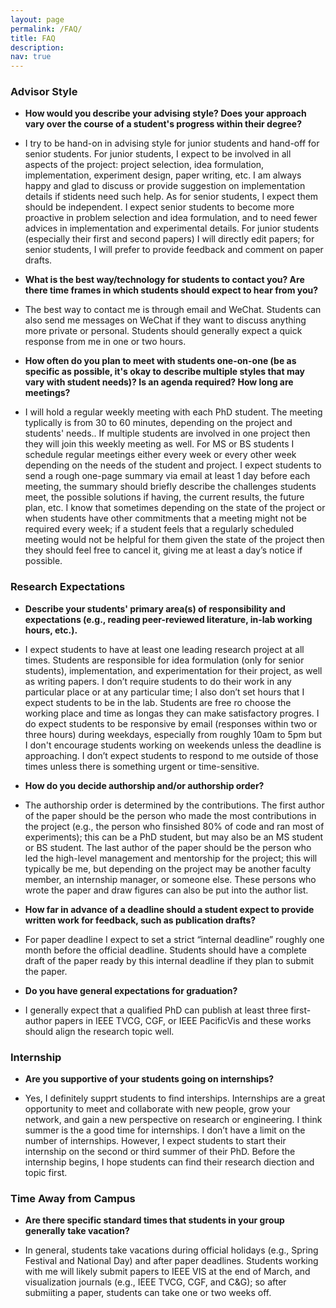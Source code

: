 ```yaml
---
layout: page
permalink: /FAQ/
title: FAQ
description: 
nav: true
---
```


<div class="FAQ">
  
<h3>Advisor Style</h3> 
  
  <ul>
<li><p><b>How would you describe your advising style? Does your approach vary over the course of a student's progress within their degree?</b></p>
</li>
<li><p> I try to be hand-on in advising style for junior students and hand-off for senior students. For junior students, I expect to be involved in all aspects of the project: project selection, idea formulation, implementation, experiment design, paper writing, etc. I am always happy and glad to discuss or provide suggestion on implementation details if stidents need such help. As for senior students, I expect them should be independent. I expect senior students to become more proactive in problem selection and idea formulation, and to need fewer advices in implementation and experimental details. For junior students (especially their first and second papers) I will directly edit papers; for senior students, I will prefer to provide feedback and comment on paper drafts.
 </p>
</li>
</ul>
  
   <ul>
<li><p><b>What is the best way/technology for students to contact you? Are there time frames in which students should expect to hear from you?</b></p>
</li>
<li><p>The best way to contact me is through email and WeChat. Students can also send me messages on WeChat if they want to discuss anything more private or personal. Students should generally expect a quick response from me in one or two hours.  </p>
</li>
</ul>
  
    
<ul>
<li><p><b>How often do you plan to meet with students one-on-one (be as specific as possible, it's okay to describe multiple styles that may vary with student needs)? Is an agenda required? How long are meetings?</b></p>
</li>
<li><p> I will hold a regular weekly meeting with each PhD student. The meeting typlically is from 30 to 60 minutes, depending on the project and students' needs.. If multiple students are involved in one project then they will join this weekly meeting as well. For MS or BS students I schedule regular meetings either every week or every other week depending on the needs of the student and project. I expect students to send a rough one-page summary via email at least 1 day before each meeting, the summary should briefly describe the challenges students meet, the possible solutions if having, the current results, the future plan, etc. I know that sometimes depending on the state of the project or when students have other commitments that a meeting might not be required every week; if a student feels that a regularly scheduled meeting would not be helpful for them given the state of the project then they should feel free to cancel it, giving me at least a day’s notice if possible.

  </p>
</li>
</ul>
 
<h3> Research Expectations </h3>
<ul>
<li><p><b>Describe your students' primary area(s) of responsibility and expectations (e.g., reading peer-reviewed literature, in-lab working hours, etc.).</b></p>
</li>
<li><p>I expect students to have at least one leading research project at all times. Students are responsible for idea formulation (only for senior students), implementation, and experimentation for their project, as well as writing papers. I don’t require students to do their work in any particular place or at any particular time; I also don’t set hours that I expect students to be in the lab. Students are free ro choose the working place and time as longas they can make satisfactory progres. I do expect students to be responsive by email (responses within two or three hours) during weekdays, especially from roughly 10am to 5pm but I don't encourage students working on weekends unless the deadline is approaching. I don’t expect students to respond to me outside of those times unless there is something urgent or time-sensitive.
</p>
</li>
</ul> 
  
<ul>
<li><p><b>How do you decide authorship and/or authorship order?</b></p>
</li>
<li><p> The authorship order is determined by the contributions. The first author of the paper should be the person who made the most contributions in the project (e.g., the person who finsished 80% of code and ran most of experiments); this can be a PhD student, but may also be an MS student or BS student. The last author of the paper should be the person who led the high-level management and mentorship for the project; this will typically be me, but depending on the project may be another faculty member, an internship manager, or someone else. These persons who wrote the paper and draw figures can also be put into the author list. 
 </p>
</li>
</ul>
  
 <ul>
<li><p><b>How far in advance of a deadline should a student expect to provide written work for feedback, such as publication drafts?</b></p>
</li>
<li><p> For paper deadline I expect to set a strict “internal deadline” roughly one month before the official deadline. Students should have a complete draft of the paper ready by this internal deadline if they plan to submit the paper. 
 </p>
</li>
</ul>
  
  
<ul>
<li><p><b>Do you have general expectations for graduation?</b></p>
</li>
<li><p> I generally expect that a qualified PhD can publish at least three first-author papers in IEEE TVCG, CGF, or IEEE PacificVis and these works should align the research topic well. </p>
</li>
</ul>
  
<h3> Internship </h3>
<ul>
<li><p><b>Are you supportive of your students going on internships?</b></p>
</li>
<li><p>Yes, I definitely supprt students to find interships. Internships are a great opportunity to meet and collaborate with new people, grow your network, and gain a new perspective on research or engineering. I think summer is the a good time for internships. I don’t have a limit on the number of internships. However, I expect students to start their internship on the second or third summer of their PhD. Before the internship begins, I hope students can find their research diection and topic first. 
</p>
</li>
</ul>
  
  
  <h3> Time Away from Campus </h3>  
 
  <ul>
<li><p><b>Are there specific standard times that students in your group generally take vacation?</b></p>
</li>
<li><p>In general, students take vacations during official holidays (e.g., Spring Festival and National Day) and after paper deadlines. Students working with me will likely submit papers to IEEE VIS at the end of March, and visualization journals (e.g., IEEE TVCG, CGF, and C&G); so after submiiting a paper, students can take one or two weeks off.</p>
</li>
</ul>
  
</div>
